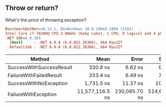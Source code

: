 ## Throw or return?

What's the price of throwing exception?

``` ini
BenchmarkDotNet=v0.13.1, OS=Windows 10.0.19044.1889 (21H2)
Intel Core i7-7820HQ CPU 2.90GHz (Kaby Lake), 1 CPU, 8 logical and 4 physical cores
.NET SDK=6.0.303
  [Host]     : .NET 6.0.8 (6.0.822.36306), X64 RyuJIT
  DefaultJob : .NET 6.0.8 (6.0.822.36306), X64 RyuJIT
```
|                   Method |            Mean |         Error |        StdDev |    Ratio | RatioSD |
|------------------------- |----------------:|--------------:|--------------:|---------:|--------:|
| SuccessWithSuccessResult |        330.8 ns |       6.62 ns |       9.27 ns |     0.19 |    0.01 |
|  FailureWithFailedResult |        333.4 ns |       6.49 ns |       7.47 ns |     0.19 |    0.00 |
|   SuccessWithNoException |      1,731.5 ns |      11.37 ns |      10.08 ns |     1.00 |    0.00 |
|     FailureWithException | 11,577,116.5 ns | 230,085.70 ns | 514,619.64 ns | 6,511.44 |  258.81 |
